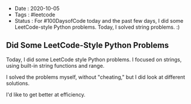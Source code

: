 - Date : 2020-10-05
- Tags : #leetcode
- Status : For #100DaysofCode today and the past few days, I did some LeetCode-style Python problems. Today, I solved string problems. :)

## Did Some LeetCode-Style Python Problems

Today, I did some LeetCode style Python problems. I focused on strings, using built-in string functions and range.

I solved the problems myself, without "cheating," but I did look at different solutions.

I'd like to get better at efficiency. 


